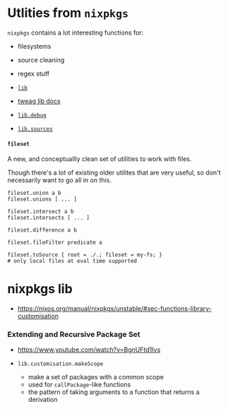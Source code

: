 # Utlities from `nixpkgs`
`nixpkgs` contains a lot interesting functions for:
- filesystems
- source cleaning
- regex stuff

- [`lib`](https://github.com/NixOS/nixpkgs/tree/35a3cb94c6ef119a7049d8c742b07ecb23ad76a0/lib)

- [tweag lib docs](https://tweag.github.io/nixpkgs/file-sets/manual.html#sec-functions-library-fileset)

- [`lib.debug`](https://github.com/NixOS/nixpkgs/blob/dfea4e4951a3cee4d1807d8d4590189cf16f366b/lib/debug.nix)

- [`lib.sources`](https://github.com/NixOS/nixpkgs/blob/35a3cb94c6ef119a7049d8c742b07ecb23ad76a0/lib/sources.nix)
  
#### `fileset`
A new, and conceptuallly clean set of utilities to work with files. 

Though there's a lot of existing older utilites that are very useful, so don't necessarily want to go all in on this.

```
fileset.union a b
fileset.unions [ ... ]

fileset.intersect a b
fileset.intersects [ ... ]

fileset.difference a b

fileset.fileFilter predicate a

fileset.toSource { root = ./.; fileset = my-fs; }
# only local files at eval time supported 
```

# nixpkgs lib
- https://nixos.org/manual/nixpkgs/unstable/#sec-functions-library-customisation

### Extending and Recursive Package Set
- https://www.youtube.com/watch?v=BgnUFtd1Ivs

- `lib.customisation.makeScope`
  - make a set of packages with a common scope
  - used for `callPackage`-like functions
  - the pattern of taking arguments to a function that returns a derivation
